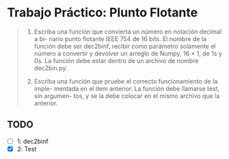 # Trabajo Práctico: Plunto Flotante

> 1. Escriba una función que convierta un número en notación decimal a bi-
> nario punto flotante IEEE 754 de 16 bits. El nombre de la función debe
> ser dec2binf, recibir como parámetro solamente el número a convertir y
> devolver un arreglo de Numpy, 16 × 1, de 1s y 0s. La función debe estar
> dentro de un archivo de nombre dec2bin.py.
> 
> 2. Escriba una función que pruebe el correcto funcionamiento de la imple-
> mentada en el ı́tem anterior. La función debe llamarse test, sin argumen-
> tos, y se la debe colocar en el mismo archivo que la anterior.

## TODO
- [ ] 1: dec2binf
- [x] 2: Test
